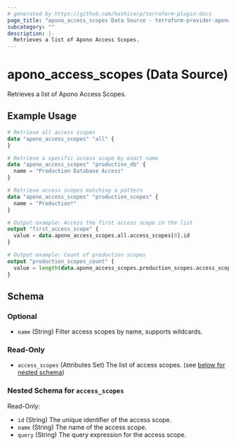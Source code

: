 ```yaml
---
# generated by https://github.com/hashicorp/terraform-plugin-docs
page_title: "apono_access_scopes Data Source - terraform-provider-apono"
subcategory: ""
description: |-
  Retrieves a list of Apono Access Scopes.
---
```


# apono_access_scopes (Data Source)

Retrieves a list of Apono Access Scopes.

## Example Usage

```terraform
# Retrieve all access scopes
data "apono_access_scopes" "all" {
}

# Retrieve a specific access scope by exact name
data "apono_access_scopes" "production_db" {
  name = "Production Database Access"
}

# Retrieve access scopes matching a pattern
data "apono_access_scopes" "production_scopes" {
  name = "Production*"
}

# Output example: Access the first access scope in the list
output "first_access_scope" {
  value = data.apono_access_scopes.all.access_scopes[0].id
}

# Output example: Count of production scopes
output "production_scopes_count" {
  value = length(data.apono_access_scopes.production_scopes.access_scopes)
}
```

<!-- schema generated by tfplugindocs -->
## Schema

### Optional

- `name` (String) Filter access scopes by name, supports wildcards.

### Read-Only

- `access_scopes` (Attributes Set) The list of access scopes. (see [below for nested schema](#nestedatt--access_scopes))

<a id="nestedatt--access_scopes"></a>
### Nested Schema for `access_scopes`

Read-Only:

- `id` (String) The unique identifier of the access scope.
- `name` (String) The name of the access scope.
- `query` (String) The query expression for the access scope.
